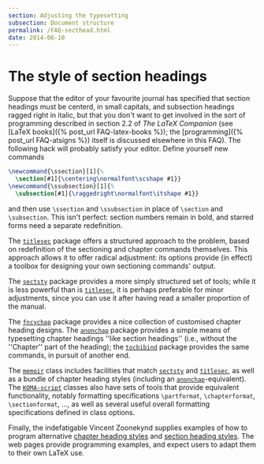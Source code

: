 ```yaml
---
section: Adjusting the typesetting
subsection: Document structure
permalink: /FAQ-secthead.html
date: 2014-06-10
---
```


# The style of section headings

Suppose that the editor of your favourite journal has specified that section
headings must be centerd, in small capitals, and subsection headings ragged 
right in italic, but that you don't want to get involved in the sort of
programming described in section 2.2 of _The LaTeX Companion_
  (see [LaTeX books]({% post_url FAQ-latex-books %}); the
  [programming]({% post_url FAQ-atsigns %}) itself is discussed elsewhere in this
  FAQ).
The following hack will 
probably satisfy your editor. Define yourself new commands
<!-- {% raw %} -->
```latex
\newcommand{\ssection}[1]{%
  \section[#1]{\centering\normalfont\scshape #1}}
\newcommand{\ssubsection}[1]{%
  \subsection[#1]{\raggedright\normalfont\itshape #1}}
```
<!-- {% endraw %} -->
and then use `\ssection` and `\ssubsection` in place of
`\section` and `\subsection`. This isn't perfect: section numbers
remain in bold, and starred forms need a separate redefinition.

The [`titlesec`](https://ctan.org/pkg/titlesec) package offers a structured approach to the
problem, based on redefinition of the sectioning and chapter commands
themselves.  This approach allows it to offer radical adjustment: its
options provide (in effect) a toolbox for designing your own
sectioning commands' output.

The [`sectsty`](https://ctan.org/pkg/sectsty) package provides a more simply structured set of
tools; while it is less powerful than is [`titlesec`](https://ctan.org/pkg/titlesec), it is
perhaps preferable for minor adjustments, since you can use it after
having read a smaller proportion of the manual.

The [`fncychap`](https://ctan.org/pkg/fncychap) package provides a nice collection of customised
chapter heading designs.  The [`anonchap`](https://ctan.org/pkg/anonchap) package provides a
simple means of typesetting chapter headings ''like section headings''
(i.e., without the ''Chapter'' part of the heading); the
[`tocbibind`](https://ctan.org/pkg/tocbibind) package provides the same commands, in pursuit of
another end.

The [`memoir`](https://ctan.org/pkg/memoir) class includes facilities that match
[`sectsty`](https://ctan.org/pkg/sectsty) and [`titlesec`](https://ctan.org/pkg/titlesec), as well as a bundle of
chapter heading styles (including an [`anonchap`](https://ctan.org/pkg/anonchap)-equivalent).
The [`KOMA-script`](https://ctan.org/pkg/KOMA-script) classes also have sets of tools that provide
equivalent functionality, notably formatting specifications `\partformat`,
`\chapterformat`, `\sectionformat`, &hellip;, as well as several
useful overall formatting specifications defined in class options.

Finally, the indefatigable Vincent Zoonekynd supplies examples of how
to program alternative 
[chapter heading styles](http://zoonek.free.fr/LaTeX/LaTeX_samples_chapter/0.html)
and
[section heading styles](http://zoonek.free.fr/LaTeX/LaTeX_samples_section/0.html).
The web pages provide programming examples, and expect users to adapt
them to their own LaTeX use.

